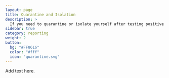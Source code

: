 ```yaml
---
layout: page
title: Quarantine and Isolation
description: >
  If you need to quarantine or isolate yourself after testing positive for COVID-19
sidebar: true
category: reporting
weight: 2
button:
  bg: "#FF8616"
  color: "#fff"
  icon: "quarantine.svg"
---
```


Add text here.
